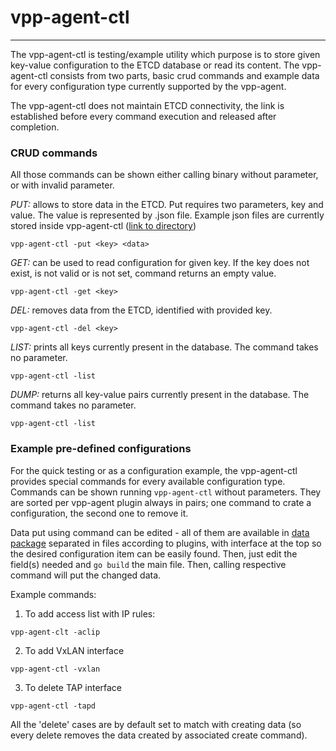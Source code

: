 # vpp-agent-ctl

---

The vpp-agent-ctl is testing/example utility which purpose is to store given key-value configuration to the ETCD database or read its content. The vpp-agent-ctl consists from two parts, basic crud commands and example data for every configuration type currently supported by the vpp-agent. 

The vpp-agent-ctl does not maintain ETCD connectivity, the link is established before every command execution and released after completion.

### CRUD commands

All those commands can be shown either calling binary without parameter, or with invalid parameter.

_PUT:_ allows to store data in the ETCD. Put requires two parameters, key and value. The value is represented by .json file. Example json files are currently stored inside vpp-agent-ctl ([link to directory][json-dir])

```
vpp-agent-ctl -put <key> <data>
```

_GET:_ can be used to read configuration for given key. If the key does not exist, is not valid or is not set, command returns an empty value.

```
vpp-agent-ctl -get <key>
```

_DEL:_ removes data from the ETCD, identified with provided key. 

```
vpp-agent-ctl -del <key>
```

_LIST:_ prints all keys currently present in the database. The command takes no parameter.

 ```
 vpp-agent-ctl -list
 ```
 
_DUMP:_ returns all key-value pairs currently present in the database. The command takes no parameter.
 
```
vpp-agent-ctl -list
```

### Example pre-defined configurations

For the quick testing or as a configuration example, the vpp-agent-ctl provides special commands for every available configuration type. Commands can be shown running `vpp-agent-ctl` without parameters. They are sorted per vpp-agent plugin always in pairs; one command to crate a configuration, the second one to remove it. 

Data put using command can be edited - all of them are available in [data package][data-dir] separated in files according to plugins, with interface at the top so the desired configuration item can be easily found. Then, just edit the field(s) needed and `go build` the main file. Then, calling respective command will put the changed data.

Example commands:

1. To add access list with IP rules:

```
vpp-agent-clt -aclip
``` 

2. To add VxLAN interface

```
vpp-agent-ctl -vxlan
```

3. To delete TAP interface

```
vpp-agent-ctl -tapd
```

All the 'delete' cases are by default set to match with creating data (so every delete removes the data created by associated create command).

[json-dir]: https://github.com/ligato/vpp-agent/tree/master/cmd/vpp-agent-ctl/json
[data-dir]: https://github.com/ligato/vpp-agent/tree/master/cmd/vpp-agent-ctl/data